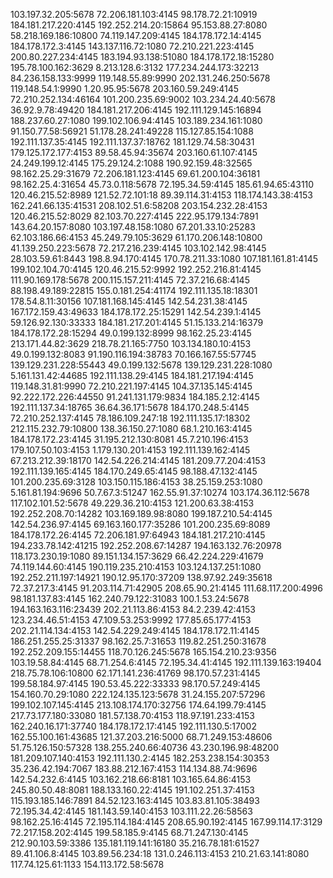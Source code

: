 103.197.32.205:5678
72.206.181.103:4145
98.178.72.21:10919
184.181.217.220:4145
192.252.214.20:15864
95.153.88.27:8080
58.218.169.186:10800
74.119.147.209:4145
184.178.172.14:4145
184.178.172.3:4145
143.137.116.72:1080
72.210.221.223:4145
200.80.227.234:4145
183.194.93.138:51080
184.178.172.18:15280
195.78.100.162:3629
8.213.128.6:3132
177.234.244.173:32213
84.236.158.133:9999
119.148.55.89:9990
202.131.246.250:5678
119.148.54.1:9990
1.20.95.95:5678
203.160.59.249:4145
72.210.252.134:46164
101.200.235.69:9002
103.234.24.40:5678
36.92.9.78:49420
184.181.217.206:4145
192.111.129.145:16894
188.237.60.27:1080
199.102.106.94:4145
103.189.234.161:1080
91.150.77.58:56921
51.178.28.241:49228
115.127.85.154:1088
192.111.137.35:4145
192.111.137.37:18762
181.129.74.58:30431
179.125.172.177:4153
89.58.45.94:35674
203.160.61.107:4145
24.249.199.12:4145
175.29.124.2:1088
190.92.159.48:32565
98.162.25.29:31679
72.206.181.123:4145
69.61.200.104:36181
98.162.25.4:31654
45.73.0.118:5678
72.195.34.59:4145
185.61.94.65:43110
120.46.215.52:8989
121.52.72.101:18
89.39.114.31:4153
118.174.143.38:4153
162.241.66.135:41531
208.102.51.6:58208
203.154.232.28:4153
120.46.215.52:8029
82.103.70.227:4145
222.95.179.134:7891
143.64.20.157:8080
103.197.48.158:1080
67.201.33.10:25283
62.103.186.66:4153
45.249.79.105:3629
61.170.206.148:10800
41.139.250.223:5678
72.217.216.239:4145
103.102.142.98:4145
28.103.59.61:8443
198.8.94.170:4145
170.78.211.33:1080
107.181.161.81:4145
199.102.104.70:4145
120.46.215.52:9992
192.252.216.81:4145
111.90.169.178:5678
200.115.157.211:4145
72.37.216.68:4145
88.198.49.189:22815
155.0.181.254:41174
192.111.135.18:18301
178.54.8.11:30156
107.181.168.145:4145
142.54.231.38:4145
167.172.159.43:49633
184.178.172.25:15291
142.54.239.1:4145
59.126.92.130:33333
184.181.217.201:4145
51.15.133.214:16379
184.178.172.28:15294
49.0.199.132:8999
98.162.25.23:4145
213.171.44.82:3629
218.78.21.165:7750
103.134.180.10:4153
49.0.199.132:8083
91.190.116.194:38783
70.166.167.55:57745
139.129.231.228:55443
49.0.199.132:5678
139.129.231.228:1080
5.161.131.42:44685
192.111.138.29:4145
184.181.217.194:4145
119.148.31.81:9990
72.210.221.197:4145
104.37.135.145:4145
92.222.172.226:44550
91.241.131.179:9834
184.185.2.12:4145
192.111.137.34:18765
36.64.36.171:5678
184.170.248.5:4145
72.210.252.137:4145
78.186.109.247:18
192.111.135.17:18302
212.115.232.79:10800
138.36.150.27:1080
68.1.210.163:4145
184.178.172.23:4145
31.195.212.130:8081
45.7.210.196:4153
179.107.50.103:4153
1.179.130.201:4153
192.111.139.162:4145
67.213.212.39:18170
142.54.226.214:4145
181.209.77.204:4153
192.111.139.165:4145
184.170.249.65:4145
98.188.47.132:4145
101.200.235.69:3128
103.150.115.186:4153
38.25.159.253:1080
5.161.81.194:9696
50.7.67.3:51247
162.55.91.37:10274
103.174.36.112:5678
117.102.101.52:5678
49.229.36.210:4153
121.200.63.38:4153
192.252.208.70:14282
103.169.189.98:8080
199.187.210.54:4145
142.54.236.97:4145
69.163.160.177:35286
101.200.235.69:8089
184.178.172.26:4145
72.206.181.97:64943
184.181.217.210:4145
194.233.78.142:41215
192.252.208.67:14287
194.163.132.76:20978
118.173.230.19:1080
89.151.134.157:3629
66.42.224.229:41679
74.119.144.60:4145
190.119.235.210:4153
103.124.137.251:1080
192.252.211.197:14921
190.12.95.170:37209
138.97.92.249:35618
72.37.217.3:4145
91.203.114.71:42905
208.65.90.21:4145
111.68.117.200:4996
98.181.137.83:4145
162.240.79.122:31083
100.1.53.24:5678
194.163.163.116:23439
202.21.113.86:4153
84.2.239.42:4153
123.234.46.51:4153
47.109.53.253:9992
177.85.65.177:4153
202.21.114.134:4153
142.54.229.249:4145
184.178.172.11:4145
186.251.255.25:31337
98.162.25.7:31653
119.82.251.250:31678
192.252.209.155:14455
118.70.126.245:5678
165.154.210.23:9356
103.19.58.84:4145
68.71.254.6:4145
72.195.34.41:4145
192.111.139.163:19404
218.75.78.106:10800
62.171.141.236:41769
98.170.57.231:4145
199.58.184.97:4145
190.53.45.222:33333
98.170.57.249:4145
154.160.70.29:1080
222.124.135.123:5678
31.24.155.207:57296
199.102.107.145:4145
213.108.174.170:32756
174.64.199.79:4145
217.73.177.180:33080
181.57.138.70:4153
118.97.191.233:4153
162.240.16.171:37740
184.178.172.17:4145
192.111.130.5:17002
162.55.100.161:43685
121.37.203.216:5000
68.71.249.153:48606
51.75.126.150:57328
138.255.240.66:40736
43.230.196.98:48200
181.209.107.140:4153
192.111.130.2:4145
182.253.238.154:30353
35.236.42.194:7067
183.88.212.167:4153
114.134.88.74:9696
142.54.232.6:4145
103.162.218.66:8181
103.165.64.86:4153
245.80.50.48:8081
188.133.160.22:4145
191.102.251.37:4153
115.193.185.146:7891
84.52.123.163:4145
103.83.81.105:38493
72.195.34.42:4145
181.143.59.140:4153
103.111.22.26:58563
98.162.25.16:4145
72.195.114.184:4145
208.65.90.192:4145
167.99.114.17:3129
72.217.158.202:4145
199.58.185.9:4145
68.71.247.130:4145
212.90.103.59:3386
135.181.119.141:16180
35.216.78.181:61527
89.41.106.8:4145
103.89.56.234:18
131.0.246.113:4153
210.21.63.141:8080
117.74.125.61:1133
154.113.172.58:5678
